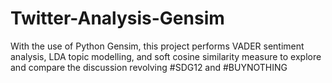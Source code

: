 # Twitter-Analysis-Gensim
With the use of Python Gensim, this project performs VADER sentiment analysis, LDA topic modelling, and soft cosine similarity measure to explore and compare the discussion revolving #SDG12 and #BUYNOTHING

